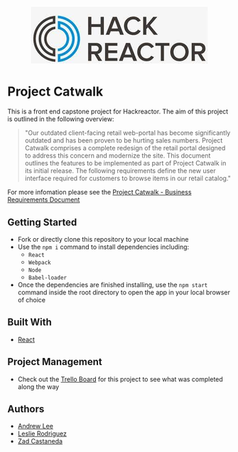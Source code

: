 <h1 align="center"><img src="./assets/hackreactor.png"></h1>

# Project Catwalk

This is a front end capstone project for Hackreactor. The aim of this project is outlined in the following overview:

> "Our outdated client-facing retail web-portal has become significantly outdated and has been proven to be hurting sales numbers.   Project Catwalk comprises a complete redesign of the retail portal designed to address this concern and modernize the site.  This document outlines the features to be implemented as part of Project Catwalk in its initial release.  The following requirements define the new user interface required for customers to browse items in our retail catalog."

For more infomation please see the [Project Catwalk - Business Requirements Document](https://docs.google.com/document/d/1KAqduzY8ae3DYrSoCL1i23qHe95zJRYFulqMk-sGLWY/)

## Getting Started

- Fork or directly clone this repository to your local machine
- Use the `npm i` command to install dependencies including:
  - `React`
  - `Webpack`
  - `Node`
  - `Babel-loader`
- Once the dependencies are finished installing, use the `npm start` command inside the root directory to open the app in your local browser of choice

## Built With

- [React](https://reactjs.org/)

## Project Management

- Check out the [Trello Board](https://trello.com/b/fKvvR8aT/agile-sprint-board) for this project to see what was completed along the way

## Authors

- [Andrew Lee](https://github.com/turkeyfats)
- [Leslie Rodriguez](https://github.com/thereactgirl)
- [Zad Castaneda](https://github.com/castzad)
